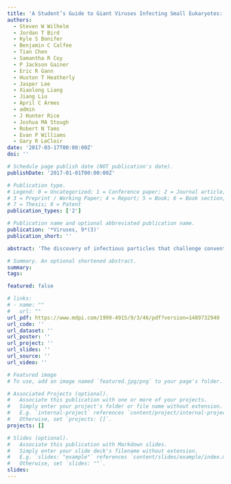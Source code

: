 ```yaml
---
title: 'A Student’s Guide to Giant Viruses Infecting Small Eukaryotes: From Acanthamoeba to Zooxanthellae'
authors:
  - Steven W Wilhelm
  - Jordan T Bird
  - Kyle S Bonifer
  - Benjamin C Calfee
  - Tian Chen
  - Samantha R Coy
  - P Jackson Gainer
  - Eric R Gann
  - Huston T Heatherly
  - Jasper Lee
  - Xiaolong Liang
  - Jiang Liu
  - April C Armes
  - admin
  - J Hunter Rice
  - Joshua MA Stough
  - Robert N Tams
  - Evan P Williams
  - Gary R LeCleir
date: '2017-03-17T00:00:00Z'
doi: ''

# Schedule page publish date (NOT publication's date).
publishDate: '2017-01-01T00:00:00Z'

# Publication type.
# Legend: 0 = Uncategorized; 1 = Conference paper; 2 = Journal article;
# 3 = Preprint / Working Paper; 4 = Report; 5 = Book; 6 = Book section;
# 7 = Thesis; 8 = Patent
publication_types: ['2']

# Publication name and optional abbreviated publication name.
publication: '*Viruses, 9*(3)'
publication_short: ''

abstract: 'The discovery of infectious particles that challenge conventional thoughts concerning “what is a virus” has led to the evolution a new field of study in the past decade. Here, we review knowledge and information concerning “giant viruses”, with a focus not only on some of the best studied systems, but also provide an effort to illuminate systems yet to be better resolved. We conclude by demonstrating that there is an abundance of new host–virus systems that fall into this “giant” category, demonstrating that this field of inquiry presents great opportunities for future research.'

# Summary. An optional shortened abstract.
summary:
tags:

featured: false

# links:
# - name: ""
#   url: ""
url_pdf: https://www.mdpi.com/1999-4915/9/3/46/pdf?version=1489732940
url_code: ''
url_dataset: ''
url_poster: ''
url_project: ''
url_slides: ''
url_source: ''
url_video: ''

# Featured image
# To use, add an image named `featured.jpg/png` to your page's folder.

# Associated Projects (optional).
#   Associate this publication with one or more of your projects.
#   Simply enter your project's folder or file name without extension.
#   E.g. `internal-project` references `content/project/internal-project/index.md`.
#   Otherwise, set `projects: []`.
projects: []

# Slides (optional).
#   Associate this publication with Markdown slides.
#   Simply enter your slide deck's filename without extension.
#   E.g. `slides: "example"` references `content/slides/example/index.md`.
#   Otherwise, set `slides: ""`.
slides:
---
```



